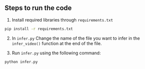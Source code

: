 ## Steps to run the code

1. Install required libraries through `requirements.txt`

```bash
pip install -r requirements.txt
```

2. In `infer.py` Change the name of the file you want to infer in the `infer_video()` function at the end of the file. 

3. Run `infer.py` using the following command: 

```bash
python infer.py
```
